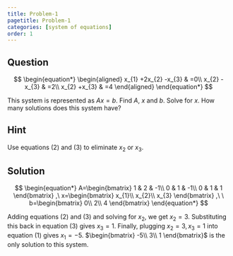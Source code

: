 ```yaml
---
title: Problem-1
pagetitle: Problem-1
categories: [system of equations]
order: 1
---
```


## Question

$$
\begin{equation*}
\begin{aligned}
x_{1} +2x_{2} -x_{3} & =0\\
x_{2} -x_{3} & =2\\
x_{2} +x_{3} & =4
\end{aligned}
\end{equation*}
$$

This system is represented as $Ax=b$. Find $A$, $x$ and $b$. Solve for $x$. How many solutions does this system have?

## Hint



Use equations $(2)$ and $(3)$ to eliminate $x_2$ or $x_3$.



## Solution

$$
\begin{equation*}
A=\begin{bmatrix}
1 & 2 & -1\\
0 & 1 & -1\\
0 & 1 & 1
\end{bmatrix} ,\ x=\begin{bmatrix}
x_{1}\\
x_{2}\\
x_{3}
\end{bmatrix} ,\ \ b=\begin{bmatrix}
0\\
2\\
4
\end{bmatrix}
\end{equation*}
$$





Adding equations $(2)$ and $(3)$ and solving for $x_2$, we get $x_2 = 3$. Substituting this back in equation $(3)$ gives $x_3 = 1$. Finally, plugging $x_2 = 3, x_3 = 1$ into equation $(1)$ gives $x_1 = -5$. $\begin{bmatrix}
-5\\
3\\
1
\end{bmatrix}$ is the only solution to this system.